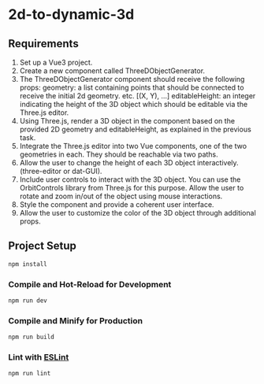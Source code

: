 # 2d-to-dynamic-3d

## Requirements

1. Set up a Vue3 project.
2. Create a new component called ThreeDObjectGenerator.
3. The ThreeDObjectGenerator component should receive the following props:
geometry: a list containing points that should be connected to receive the initial 2d geometry. etc. [(X, Y), ...]
editableHeight: an integer indicating the height of the 3D object which should be editable via the Three.js editor.
4. Using Three.js, render a 3D object in the component based on the provided 2D geometry and editableHeight, as explained in the previous task.
5. Integrate the Three.js editor into two Vue components, one of the two geometries in each. They should be reachable via two paths.
6. Allow the user to change the height of each 3D object interactively. (three-editor or dat-GUI).
7. Include user controls to interact with the 3D object. You can use the OrbitControls library from Three.js for this purpose. Allow the user to rotate and zoom in/out of the object using mouse interactions.
8. Style the component and provide a coherent user interface.
9. Allow the user to customize the color of the 3D object through additional props.

## Project Setup

```sh
npm install
```

### Compile and Hot-Reload for Development

```sh
npm run dev
```

### Compile and Minify for Production

```sh
npm run build
```

### Lint with [ESLint](https://eslint.org/)

```sh
npm run lint
```
